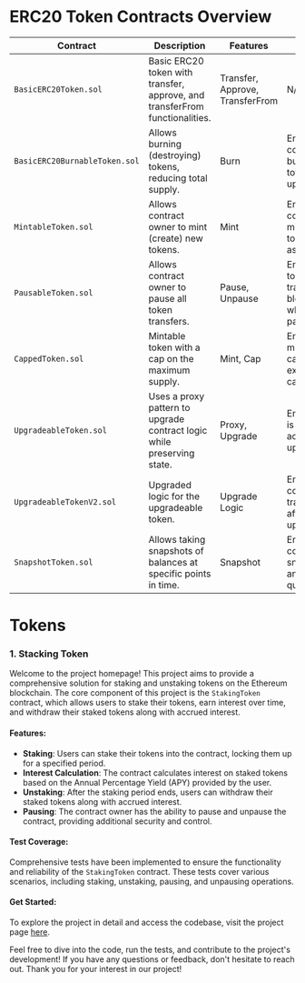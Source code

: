 # ERC20 Token Contracts Overview

| Contract                         | Description                                              | Features                                              | Tests                                           | Code                                          |
|----------------------------------|----------------------------------------------------------|-------------------------------------------------------|-------------------------------------------------|-----------------------------------------------|
| `BasicERC20Token.sol`            | Basic ERC20 token with transfer, approve, and transferFrom functionalities. | Transfer, Approve, TransferFrom                      | N/A                                             | [solidity](/ERC20Basic/contracts/BasicERC20Token.sol), [OpenZepplin](/ERC20-openzeppelin/contracts/BasicERC20Token.sol) |
| `BasicERC20BurnableToken.sol`    | Allows burning (destroying) tokens, reducing total supply. | Burn                                                  | Ensure correct burning and total supply update | [solidity](/ERC20Basic/contracts/BasicERC20BurnableToken.sol) , [OpenZepplin](/ERC20-openzeppelin/contracts/BasicERC20BurnableToken.sol) |
| `MintableToken.sol`              | Allows contract owner to mint (create) new tokens.      | Mint                                                  | Ensure correct minting and token assignment    | [solidity](/ERC20Basic/contracts/MintableToken.sol) , [OpenZepplin](/ERC20-openzeppelin/contracts/MintablePausableToken.sol)  |
| `PausableToken.sol`              | Allows contract owner to pause all token transfers.     | Pause, Unpause                                        | Ensure token transfers are blocked when paused | [solidity](/ERC20Basic/contracts/PausableToken.sol) , [OpenZepplin](/ERC20-openzeppelin/contracts/MintablePausableToken.sol)  |
| `CappedToken.sol`                | Mintable token with a cap on the maximum supply.        | Mint, Cap                                             | Ensure minting cannot exceed the cap          | [solidity](/ERC20Basic/contracts/CappedToken.sol), [OpenZepplin](/ERC20-openzeppelin/contracts/CappedToken.sol)  |
| `UpgradeableToken.sol`           | Uses a proxy pattern to upgrade contract logic while preserving state. | Proxy, Upgrade                                        | Ensure state is preserved across upgrades     | [solidity](/ERC20Basic/contracts/UpgradeableToken.sol) , [OpenZepplin](/ERC20-openzeppelin/contracts/BasicERC20Token.sol) |
| `UpgradeableTokenV2.sol`         | Upgraded logic for the upgradeable token.               | Upgrade Logic                                         | Ensure correct state transition after upgrade | [solidity](/ERC20Basic/contracts/UpgradeableTokenV2.sol), [OpenZepplin](/ERC20-openzeppelin/contracts/BasicERC20Token.sol)  |
| `SnapshotToken.sol`              | Allows taking snapshots of balances at specific points in time. | Snapshot                                              | Ensure correct snapshotting and querying      | [solidity](/ERC20Basic/contracts/SnapshotToken.sol), [OpenZepplin](/ERC20-openzeppelin/contracts/BasicERC20Token.sol)  |


# Tokens

### 1. Stacking Token

Welcome to the project homepage! This project aims to provide a comprehensive solution for staking and unstaking tokens on the Ethereum blockchain. The core component of this project is the `StakingToken` contract, which allows users to stake their tokens, earn interest over time, and withdraw their staked tokens along with accrued interest. 

#### Features:

- **Staking**: Users can stake their tokens into the contract, locking them up for a specified period.
- **Interest Calculation**: The contract calculates interest on staked tokens based on the Annual Percentage Yield (APY) provided by the user.
- **Unstaking**: After the staking period ends, users can withdraw their staked tokens along with accrued interest.
- **Pausing**: The contract owner has the ability to pause and unpause the contract, providing additional security and control.

#### Test Coverage:

Comprehensive tests have been implemented to ensure the functionality and reliability of the `StakingToken` contract. These tests cover various scenarios, including staking, unstaking, pausing, and unpausing operations.

#### Get Started:

To explore the project in detail and access the codebase, visit the project page [here](/Staking-token-contract/).

Feel free to dive into the code, run the tests, and contribute to the project's development! If you have any questions or feedback, don't hesitate to reach out. Thank you for your interest in our project!
